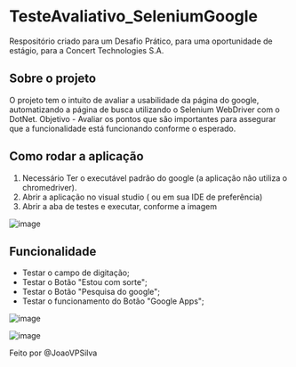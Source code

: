 # TesteAvaliativo_SeleniumGoogle

Respositório criado para um Desafio Prático, para uma oportunidade de estágio, para a Concert Technologies S.A.

## Sobre o projeto 

O projeto tem o intuito de avaliar a usabilidade da página do google, automatizando a página de busca utilizando o Selenium WebDriver com o DotNet. 
Objetivo - Avaliar os pontos que são importantes para assegurar que a funcionalidade está funcionando conforme o esperado.

## Como rodar a aplicação 

1. Necessário Ter o executável padrão do google (a aplicação não utiliza o chromedriver).
2. Abrir a aplicação no visual studio ( ou em sua IDE de preferência)
3. Abrir a aba de testes e executar, conforme a imagem
  
  ![image](https://user-images.githubusercontent.com/97995954/210177836-0b81b45a-48c7-4026-8014-d60babdda127.png)

## Funcionalidade

* Testar o campo de digitação;
* Testar o Botão "Estou com sorte";
* Testar o Botão "Pesquisa do google";
* Testar o funcionamento do Botão "Google Apps";

![image](https://user-images.githubusercontent.com/97995954/210177936-564d10b3-eaed-4fe6-b4e1-0ecc063793ba.png)

![image](https://user-images.githubusercontent.com/97995954/210177939-d67f525d-cca6-4fe5-bd9f-e2dd4080069e.png)


Feito por @JoaoVPSilva
